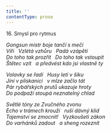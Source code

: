 ```yaml
---
title: ''
contentType: prose
---
```


16. Smysl pro rytmus

_Gongsun mistr boje tančí s meči  
Víří   Vzlétá vzhůru   Padá vzápětí  
Do toho tak prozřít   Do toho tak vstoupit  
Štětec vzít   a předvést kdo jsi vlastně ty_

_Volavky se řadí   Husy letí v šiku  
Jíní v plískanici   v mlze začlo tát  
Pár rybářských prutů ukazuje hroty  
Do podpaží stoupá neznatelný chlad_

_Světlé tóny ze Zvučného zvonu  
Echo v trámech krouží   ruší dávný klid  
Tajemství se zmocnit!   Vyzkoušeti zákon  
Do varhánků zadout   a sheng rozeznít_
